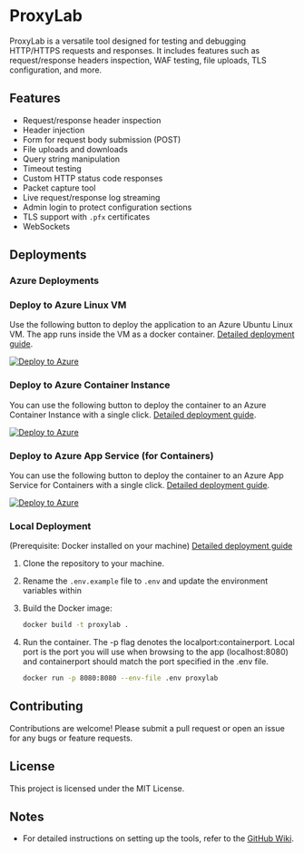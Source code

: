 # ProxyLab

ProxyLab is a versatile tool designed for testing and debugging HTTP/HTTPS requests and responses. It includes features such as request/response headers inspection, WAF testing, file uploads, TLS configuration, and more.

## Features

- Request/response header inspection
- Header injection
- Form for request body submission (POST)
- File uploads and downloads
- Query string manipulation
- Timeout testing
- Custom HTTP status code responses
- Packet capture tool
- Live request/response log streaming
- Admin login to protect configuration sections
- TLS support with `.pfx` certificates
- WebSockets

## Deployments

### Azure Deployments

### Deploy to Azure Linux VM

Use the following button to deploy the application to an Azure Ubuntu Linux VM. The app runs inside the VM as a docker container. [Detailed deployment guide](https://github.com/zcabrer/proxylab/wiki/Deployment-Guides#azure-linux-vm).

[![Deploy to Azure](https://aka.ms/deploytoazurebutton)](https://portal.azure.com/#create/Microsoft.Template/uri/https%3A%2F%2Fraw.githubusercontent.com%2Fzcabrer%2Fproxylab%2Frefs%2Fheads%2Fmain%2Fazuretemplates%2FAzureVm.json)

### Deploy to Azure Container Instance

You can use the following button to deploy the container to an Azure Container Instance with a single click. [Detailed deployment guide](https://github.com/zcabrer/proxylab/wiki/Deployment-Guides#azure-container-instance-aci).

[![Deploy to Azure](https://aka.ms/deploytoazurebutton)](https://portal.azure.com/#create/Microsoft.Template/uri/https%3A%2F%2Fraw.githubusercontent.com%2Fzcabrer%2Fproxylab%2Frefs%2Fheads%2Fmain%2Fazuretemplates%2FAzureContainerInstance.json)

### Deploy to Azure App Service (for Containers)

You can use the following button to deploy the container to an Azure App Service for Containers with a single click. [Detailed deployment guide](https://github.com/zcabrer/proxylab/wiki/Deployment-Guides#azure-app-service).

[![Deploy to Azure](https://aka.ms/deploytoazurebutton)](https://portal.azure.com/#create/Microsoft.Template/uri/https%3A%2F%2Fraw.githubusercontent.com%2Fzcabrer%2Fproxylab%2Frefs%2Fheads%2Fmain%2Fazuretemplates%2FAzureWebapp.json)

### Local Deployment

(Prerequisite: Docker installed on your machine)
[Detailed deployment guide](https://github.com/zcabrer/proxylab/wiki/Deployment-Guides#local-docker-deployment)

1. Clone the repository to your machine.
2. Rename the ```.env.example``` file to ```.env``` and update the environment variables within
3. Build the Docker image:

   ```bash
   docker build -t proxylab .
   ```

4. Run the container. The -p flag denotes the localport:containerport. Local port is the port you will use when browsing to the app (localhost:8080) and containerport should match the port specified in the .env file.

   ```bash
   docker run -p 8080:8080 --env-file .env proxylab
   ```

## Contributing

Contributions are welcome! Please submit a pull request or open an issue for any bugs or feature requests.

## License

This project is licensed under the MIT License.

## Notes

- For detailed instructions on setting up the tools, refer to the [GitHub Wiki](https://github.com/zcabrer/proxylab/wiki).
